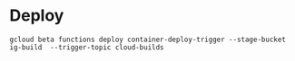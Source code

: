 #  Deploy
    gcloud beta functions deploy container-deploy-trigger --stage-bucket ig-build  --trigger-topic cloud-builds
